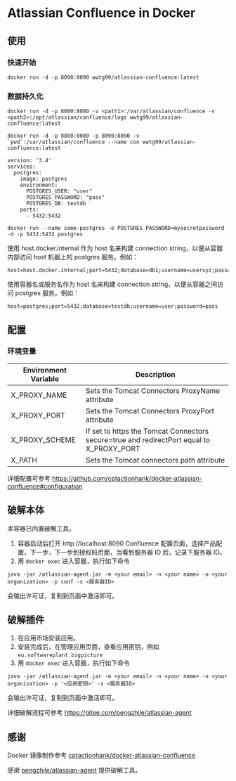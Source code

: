 # Atlassian Confluence in Docker

## 使用

### 快速开始

```
docker run -d -p 8090:8090 wwtg99/atlassian-confluence:latest
```

### 数据持久化

```
docker run -d -p 8080:8080 -v <path1>:/var/atlassian/confluence -v <path2>:/opt/atlassian/confluence/logs wwtg99/atlassian-confluence:latest
```

```
docker run -d -p 8888:8080 -p 8090:8090 -v `pwd`:/var/atlassian/confluence --name con wwtg99/atlassian-confluence:latest
```

```
version: '3.4'
services:
  postgres:
    image: postgres
    environment:
      POSTGRES_USER: "user"
      POSTGRES_PASSWORD: "pass"
      POSTGRES_DB: testdb
    ports:
      - 5432:5432
```

```
docker run --name some-postgres -e POSTGRES_PASSWORD=mysecretpassword -d -p 5432:5432 postgres
```

使用 host.docker.internal 作为 host 名来构建 connection string，以便从容器内部访问 host 机器上的 postgres 服务。例如：
```
host=host.docker.internal;port=5432;database=db1;username=userxyz;password=password123
```
使用容器名或服务名作为 host 名来构建 connection string，以便从容器之间访问 postgres 服务。例如：
```
host=postgres;port=5432;database=testdb;username=user;password=pass
```

## 配置

### 环境变量

Environment Variable | Description
--- | ---
X_PROXY_NAME | Sets the Tomcat Connectors ProxyName attribute
X_PROXY_PORT | Sets the Tomcat Connectors ProxyPort attribute
X_PROXY_SCHEME | If set to https the Tomcat Connectors secure=true and redirectPort equal to X_PROXY_PORT
X_PATH | Sets the Tomcat connectors path attribute

详细配置可参考 <https://github.com/cptactionhank/docker-atlassian-confluence#configuration>

## 破解本体

本容器已内置破解工具。

1. 容器启动后打开 http://localhost:8090 Confluence 配置页面，选择产品配置，下一步，下一步到授权码页面，当看到服务器 ID 后，记录下服务器 ID。
2. 用 `docker exec` 进入容器，执行如下命令

```
java -jar /atlassian-agent.jar -m <your email> -n <your name> -o <your organization> -p conf -s <服务器ID>
```

会输出许可证，复制到页面中激活即可。

## 破解插件

1. 在应用市场安装应用。
2. 安装完成后，在管理应用页面，查看应用密钥，例如 `eu.softwareplant.bigpicture`
3. 用 `docker exec` 进入容器，执行如下命令

```
java -jar /atlassian-agent.jar -m <your email> -n <your name> -o <your organization> -p '<应用密钥>' -s <服务器ID>
```

会输出许可证，复制到页面中激活即可。

详细破解流程可参考 <https://gitee.com/pengzhile/atlassian-agent>

## 感谢

Docker 镜像制作参考 [cptactionhank/docker-atlassian-confluence](https://github.com/cptactionhank/docker-atlassian-confluence)

感谢 [pengzhile/atlassian-agent](https://gitee.com/pengzhile/atlassian-agent) 提供破解工具。
